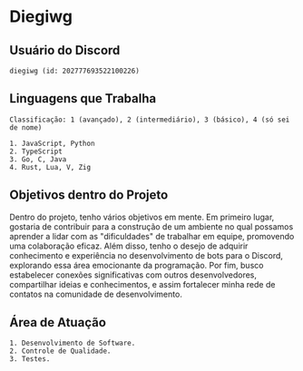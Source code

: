 # Diegiwg

## Usuário do Discord

    diegiwg (id: 202777693522100226)

## Linguagens que Trabalha

`Classificação: 1 (avançado), 2 (intermediário), 3 (básico), 4 (só sei de nome)`

    1. JavaScript, Python
    2. TypeScript
    3. Go, C, Java
    4. Rust, Lua, V, Zig

## Objetivos dentro do Projeto

Dentro do projeto, tenho vários objetivos em mente. Em primeiro lugar, gostaria de contribuir para a construção de um ambiente no qual possamos aprender a lidar com as "dificuldades" de trabalhar em equipe, promovendo uma colaboração eficaz. Além disso, tenho o desejo de adquirir conhecimento e experiência no desenvolvimento de bots para o Discord, explorando essa área emocionante da programação. Por fim, busco estabelecer conexões significativas com outros desenvolvedores, compartilhar ideias e conhecimentos, e assim fortalecer minha rede de contatos na comunidade de desenvolvimento.

## Área de Atuação

    1. Desenvolvimento de Software.
    2. Controle de Qualidade.
    3. Testes.
